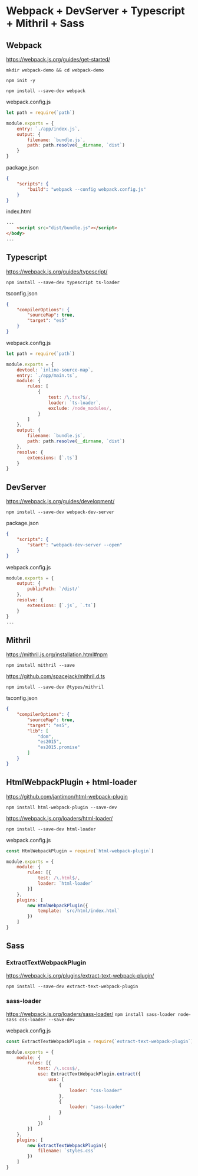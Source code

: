 # Webpack + DevServer + Typescript + Mithril + Sass
## Webpack
https://webpack.js.org/guides/get-started/

`mkdir webpack-demo && cd webpack-demo`

`npm init -y`

`npm install --save-dev webpack`

webpack.config.js
```javascript
let path = require(`path`)

module.exports = {
	entry: `./app/index.js`,
	output: {
		filename: `bundle.js`,
		path: path.resolve(__dirname, `dist`)
	}
}
```

package.json
```json
{
	"scripts": {
		"build": "webpack --config webpack.config.js"
	}
}
```

index.html
```html
...
	<script src="dist/bundle.js"></script>
</body>
...
```

## Typescript
https://webpack.js.org/guides/typescript/

`npm install --save-dev typescript ts-loader`

tsconfig.json
```json
{
	"compilerOptions": {
		"sourceMap": true,
		"target": "es5"
	}
}
```

webpack.config.js
```javascript
let path = require(`path`)

module.exports = {
	devtool: `inline-source-map`,
	entry: `./app/main.ts`,
	module: {
		rules: [
			{
				test: /\.tsx?$/,
				loader: `ts-loader`,
				exclude: /node_modules/,
			}
		]
	},
	output: {
		filename: `bundle.js`,
		path: path.resolve(__dirname, `dist`)
	},
	resolve: {
		extensions: [`.ts`]
	}
}
```

## DevServer
https://webpack.js.org/guides/development/

`npm install --save-dev webpack-dev-server`

package.json
```json
{
	"scripts": {
		"start": "webpack-dev-server --open"
	}
}
```

webpack.config.js
```javascript
module.exports = {
	output: {
		publicPath: `/dist/`
	},
	resolve: {
		extensions: [`.js`, `.ts`]
	}
}
...
```

## Mithril
https://mithril.js.org/installation.html#npm

`npm install mithril --save`

https://github.com/spacejack/mithril.d.ts

`npm install --save-dev @types/mithril`

tsconfig.json
```json
{
	"compilerOptions": {
		"sourceMap": true,
		"target": "es5",
		"lib": [
			"dom",
			"es2015",
			"es2015.promise"
		]
	}
}
```

## HtmlWebpackPlugin + html-loader
https://github.com/jantimon/html-webpack-plugin

`npm install html-webpack-plugin --save-dev`

https://webpack.js.org/loaders/html-loader/

`npm install --save-dev html-loader`

webpack.config.js
```javascript
const HtmlWebpackPlugin = require(`html-webpack-plugin`)

module.exports = {
	module: {
		rules: [{
			test: /\.html$/,
			loader: `html-loader`
		}]
	},
	plugins: [
		new HtmlWebpackPlugin({
			template: `src/html/index.html`
		})
	]
}
```

## Sass
### ExtractTextWebpackPlugin
https://webpack.js.org/plugins/extract-text-webpack-plugin/

`npm install --save-dev extract-text-webpack-plugin`

### sass-loader
https://webpack.js.org/loaders/sass-loader/
`npm install sass-loader node-sass css-loader --save-dev`

webpack.config.js
```javascript
const ExtractTextWebpackPlugin = require(`extract-text-webpack-plugin`)

module.exports = {
	module: {
		rules: [{
			test: /\.scss$/,
			use: ExtractTextWebpackPlugin.extract({
				use: [
					{
						loader: "css-loader"
					},
					{
						loader: "sass-loader"
					}
				]
			})
		}]
	},
	plugins: [
		new ExtractTextWebpackPlugin({
			filename: `styles.css`
		})
	]
}
```

<!--"Basic HTML5 page": {
	"prefix": "html5",
	"body": [
		"<!DOCTYPE html>",
		"<html lang=\"en\">",
		"",
		"<head>",
		"\t<meta charset=\"utf-8\">",
		"\t<meta name=\"viewport\" content=\"width=device-width, initial-scale=1, shrink-to-fit=no\">",
		"",
		"\t<title>${1:title}</title>",
		"\t<!--<link rel=\"stylesheet\" href=\"dist/style.css\">",
		"</head>",
		"",
		"<body>",
		"\t<h1>Hello, ${1:title}!</h1>$0",
		"",
		"\t<!--<script src=\"dist/bundle.js\"></script>",
		"</body>",
		"",
		"</html>"
	],
	"description": "Basic HTML5 page"
}-->

<!--"Mithril component": {
	"prefix": "mithril component",
	"body": [
		"import * as m from 'mithril'",
		"import { Component } from 'mithril'",
		"",
		"export interface Attrs { }",
		"interface State { }",
		"",
		"type Vnode = m.Vnode<Attrs, State>",
		"type VnodeDOM = m.VnodeDOM<Attrs, State>",
		"",
		"export const ${1:ComponentName}: Component<Attrs, State> = {",
		"",
		"\t// oninit(vnode) { },",
		"",
		"\tview(vnode) {",
		"\t\treturn (",
		"\t\t\tm(`div`,",
		"\t\t\t\t`${1:ComponentName}`",
		"\t\t\t)",
		"\t\t)",
		"\t},",
		"",
		"\t// oncreate(vnode) { },",
		"\t// onbeforeupdate(vnode, old) { },",
		"\t// onupdate(vnode) { },",
		"\t// onbeforeremove(vnode) { },",
		"\t// onremove(vnode) { }",
		"}"
	],
	"description": "Mithril component"
}-->